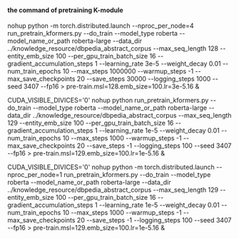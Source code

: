 #### the command of pretraining K-module


nohup python -m torch.distributed.launch   --nproc_per_node=4    run_pretrain_kformers.py   --do_train  --model_type roberta  --model_name_or_path  roberta-large  --data_dir  ../knowledge_resource/dbpedia_abstract_corpus  --max_seq_length 128   --entity_emb_size 100  --per_gpu_train_batch_size 16  --gradient_accumulation_steps 1  --learning_rate 3e-5  --weight_decay 0.01  --num_train_epochs 10  --max_steps 1000000  --warmup_steps -1  --max_save_checkpoints 20  --save_steps 30000  --logging_steps  1000  --seed  3407  --fp16  > pre-train.msl=128.emb_size=100.lr=3e-5.16 &

CUDA_VISIBLE_DIVICES='0'  nohup  python run_pretrain_kformers.py   --do_train  --model_type roberta  --model_name_or_path  roberta-large  --data_dir  ../knowledge_resource/dbpedia_abstract_corpus  --max_seq_length 129   --entity_emb_size 100  --per_gpu_train_batch_size 16  --gradient_accumulation_steps 1  --learning_rate 1e-5  --weight_decay 0.01  --num_train_epochs 10  --max_steps 1000  --warmup_steps -1  --max_save_checkpoints 20  --save_steps -1  --logging_steps  100  --seed  3407  --fp16  > pre-train.msl=129.emb_size=100.lr=1e-5.16 &


CUDA_VISIBLE_DIVICES='0'  nohup python -m torch.distributed.launch   --nproc_per_node=1   run_pretrain_kformers.py   --do_train  --model_type roberta  --model_name_or_path  roberta-large  --data_dir  ../knowledge_resource/dbpedia_abstract_corpus  --max_seq_length 129   --entity_emb_size 100  --per_gpu_train_batch_size 16  --gradient_accumulation_steps 1  --learning_rate 1e-5  --weight_decay 0.01  --num_train_epochs 10  --max_steps 1000  --warmup_steps -1  --max_save_checkpoints 20  --save_steps -1  --logging_steps  100  --seed  3407  --fp16  > pre-train.msl=129.emb_size=100.lr=1e-5.16 &